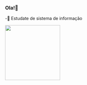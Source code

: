 ### Ola!👋

-🌱 Estudate de sistema de informação

<div>
  <a href="https://github.com/esdrasbsbmorais">
  <img height="180em" src="https://github-readme-stats.vercel.app/api?username=esdrasbsbmorais&show_icons=false&theme=tokyonight&include_all_commits=true&count_private=true"/>
</div>
